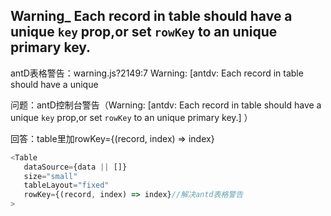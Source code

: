 ## Warning_ Each record in table should have a unique `key` prop,or set `rowKey` to an unique primary key.

antD表格警告：warning.js?2149:7 Warning: [antdv: Each record in table should have a unique

问题：antD控制台警告（Warning: [antdv: Each record in table should have a unique `key` prop,or set `rowKey` to an unique primary key.] ）

回答：table里加rowKey={(record, index) => index}

```javascript
<Table
   dataSource={data || []}
   size="small"
   tableLayout="fixed"
   rowKey={(record, index) => index}//解决antd表格警告
>
```

